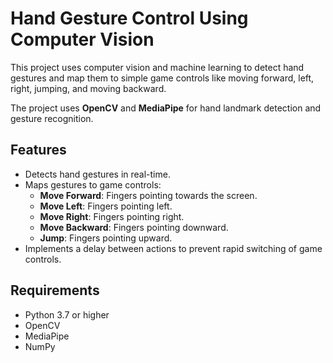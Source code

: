 # Hand Gesture Control Using Computer Vision

This project uses computer vision and machine learning to detect hand gestures and map them to simple game controls like moving forward, left, right, jumping, and moving backward.

The project uses **OpenCV** and **MediaPipe** for hand landmark detection and gesture recognition.

## Features

- Detects hand gestures in real-time.
- Maps gestures to game controls:
  - **Move Forward**: Fingers pointing towards the screen.
  - **Move Left**: Fingers pointing left.
  - **Move Right**: Fingers pointing right.
  - **Move Backward**: Fingers pointing downward.
  - **Jump**: Fingers pointing upward.
- Implements a delay between actions to prevent rapid switching of game controls.

## Requirements

- Python 3.7 or higher
- OpenCV
- MediaPipe
- NumPy



